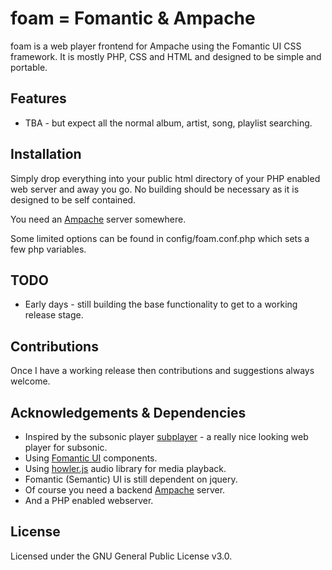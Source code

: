 # foam = Fomantic & Ampache

foam is a web player frontend for Ampache using the Fomantic UI CSS framework. It is mostly PHP, CSS and HTML and designed to be simple and portable.

## Features

- TBA - but expect all the normal album, artist, song, playlist searching.

## Installation
Simply drop everything into your public html directory of your PHP enabled web server and away you go. No building should be necessary as it is designed to be self contained.

You need an [Ampache](https://github.com/ampache/ampache) server somewhere.

Some limited options can be found in config/foam.conf.php which sets a few php variables.

## TODO
- Early days - still building the base functionality to get to a working release stage.

## Contributions
Once I have a working release then contributions and suggestions always welcome.

## Acknowledgements & Dependencies
- Inspired by the subsonic player [subplayer](https://github.com/peguerosdc/subplayer) - a really nice looking web player for subsonic.
- Using [Fomantic UI](https://github.com/fomantic/Fomantic-UI) components.
- Using [howler.js](https://github.com/goldfire/howler.js) audio library for media playback.
- Fomantic (Semantic) UI is still dependent on jquery.
- Of course you need a backend [Ampache](https://github.com/ampache/ampache) server.
- And a PHP enabled webserver.

## License

Licensed under the GNU General Public License v3.0.
